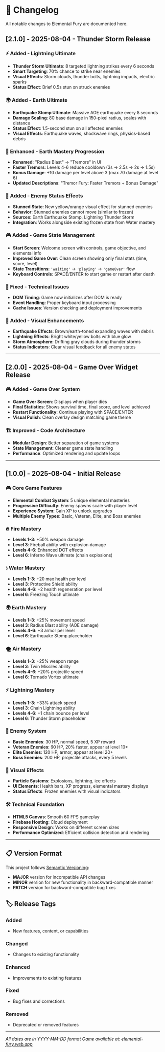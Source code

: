 # 📅 Changelog

All notable changes to Elemental Fury are documented here.

## [2.1.0] - 2025-08-04 - Thunder Storm Release

### ⚡ Added - Lightning Ultimate
- **Thunder Storm Ultimate**: 8 targeted lightning strikes every 6 seconds
- **Smart Targeting**: 70% chance to strike near enemies
- **Visual Effects**: Storm clouds, thunder bolts, lightning impacts, electric sparks
- **Status Effect**: Brief 0.5s stun on struck enemies

### 🌍 Added - Earth Ultimate  
- **Earthquake Stomp Ultimate**: Massive AOE earthquake every 8 seconds
- **Damage Scaling**: 80 base damage in 150-pixel radius, scales with distance
- **Status Effect**: 1.5-second stun on all affected enemies
- **Visual Effects**: Earthquake waves, shockwave rings, physics-based debris

### 🌊 Enhanced - Earth Mastery Progression
- **Renamed**: "Radius Blast" → "Tremors" in UI
- **Faster Tremors**: Levels 4-6 reduce cooldown (3s → 2.5s → 2s → 1.5s)
- **Bonus Damage**: +10 damage per level above 3 (max 70 damage at level 6)
- **Updated Descriptions**: "Tremor Fury: Faster Tremors + Bonus Damage"

### 👾 Added - Enemy Status Effects
- **Stunned State**: New yellow/orange visual effect for stunned enemies
- **Behavior**: Stunned enemies cannot move (similar to frozen)
- **Sources**: Earth Earthquake Stomp, Lightning Thunder Storm
- **Integration**: Works alongside existing frozen state from Water mastery

### 🎮 Added - Game State Management
- **Start Screen**: Welcome screen with controls, game objective, and elemental info
- **Improved Game Over**: Clean screen showing only final stats (time, score, level)
- **State Transitions**: `'waiting'` → `'playing'` → `'gameOver'` flow
- **Keyboard Controls**: SPACE/ENTER to start game or restart after death

### 🐛 Fixed - Technical Issues
- **DOM Timing**: Game now initializes after DOM is ready
- **Event Handling**: Proper keyboard input processing
- **Cache Issues**: Version checking and deployment improvements

### 🎨 Added - Visual Enhancements
- **Earthquake Effects**: Brown/earth-toned expanding waves with debris
- **Lightning Effects**: Bright white/yellow bolts with blue glow
- **Storm Atmosphere**: Drifting gray clouds during thunder storms
- **Status Indicators**: Clear visual feedback for all enemy states

---

## [2.0.0] - 2025-08-04 - Game Over Widget Release

### 🎮 Added - Game Over System
- **Game Over Screen**: Displays when player dies
- **Final Statistics**: Shows survival time, final score, and level achieved
- **Restart Functionality**: Continue playing with SPACE/ENTER
- **Visual Polish**: Clean overlay design matching game theme

### 🏗️ Improved - Code Architecture
- **Modular Design**: Better separation of game systems
- **State Management**: Cleaner game state handling
- **Performance**: Optimized rendering and update loops

---

## [1.0.0] - 2025-08-04 - Initial Release

### 🎮 Core Game Features
- **Elemental Combat System**: 5 unique elemental masteries
- **Progressive Difficulty**: Enemy spawns scale with player level
- **Experience System**: Gain XP to unlock upgrades
- **Multiple Enemy Types**: Basic, Veteran, Elite, and Boss enemies

### 🔥 Fire Mastery
- **Levels 1-3**: +50% weapon damage
- **Level 3**: Fireball ability with explosion damage
- **Levels 4-6**: Enhanced DOT effects
- **Level 6**: Inferno Wave ultimate (chain explosions)

### 💧 Water Mastery  
- **Levels 1-3**: +20 max health per level
- **Level 3**: Protective Shield ability
- **Levels 4-6**: +2 health regeneration per level
- **Level 6**: Freezing Touch ultimate

### 🌍 Earth Mastery
- **Levels 1-3**: +25% movement speed
- **Level 3**: Radius Blast ability (AOE damage)
- **Levels 4-6**: +3 armor per level
- **Level 6**: Earthquake Stomp placeholder

### 🌪️ Air Mastery
- **Levels 1-3**: +25% weapon range
- **Level 3**: Twin Missiles ability
- **Levels 4-6**: +20% projectile speed
- **Level 6**: Tornado Vortex ultimate

### ⚡ Lightning Mastery
- **Levels 1-3**: +33% attack speed
- **Level 3**: Chain Lightning ability
- **Levels 4-6**: +1 chain bounce per level
- **Level 6**: Thunder Storm placeholder

### 👾 Enemy System
- **Basic Enemies**: 30 HP, normal speed, 5 XP reward
- **Veteran Enemies**: 60 HP, 20% faster, appear at level 10+
- **Elite Enemies**: 120 HP, armor, appear at level 20+
- **Boss Enemies**: 200 HP, projectile attacks, every 5 levels

### 🎨 Visual Effects
- **Particle Systems**: Explosions, lightning, ice effects
- **UI Elements**: Health bars, XP progress, elemental mastery displays
- **Status Effects**: Frozen enemies with visual indicators

### 🛠️ Technical Foundation
- **HTML5 Canvas**: Smooth 60 FPS gameplay
- **Firebase Hosting**: Cloud deployment
- **Responsive Design**: Works on different screen sizes
- **Performance Optimized**: Efficient collision detection and rendering

---

## 📋 Version Format

This project follows [Semantic Versioning](https://semver.org/):
- **MAJOR** version for incompatible API changes
- **MINOR** version for new functionality in backward-compatible manner  
- **PATCH** version for backward-compatible bug fixes

## 🏷️ Release Tags

### Added
- New features, content, or capabilities

### Changed  
- Changes to existing functionality

### Enhanced
- Improvements to existing features

### Fixed
- Bug fixes and corrections

### Removed
- Deprecated or removed features

---

*All dates are in YYYY-MM-DD format*
*Game available at: [elemental-fury.web.app](https://elemental-fury.web.app)*